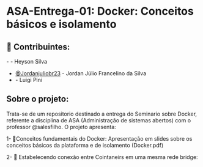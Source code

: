 # ASA-Entrega-01: Docker: Conceitos básicos e isolamento

## 🤝 Contribuintes:
-[]() - Heyson Silva 
- [@Jordanjuliobr23](https://github.com/Jordanjuliobr23) - Jordan Júlio Francelino da Silva
- []() - Luigi Pini 

## Sobre o projeto:
  Trata-se de um repositorio destinado a entrega do Seminario sobre Docker, referente a disciplina de ASA (Administração de sistemas abertos) com o professor @salesfilho. O projeto apresenta: 
  
 1- 🐳Conceitos fundamentais do Docker:
       Apresentação em slides sobre os conceitos básicos da plataforma e de isolamento
       (Docker.pdf)
       
2- 🔗 Estabelecendo conexão entre Cointaneirs em uma mesma rede bridge: 

